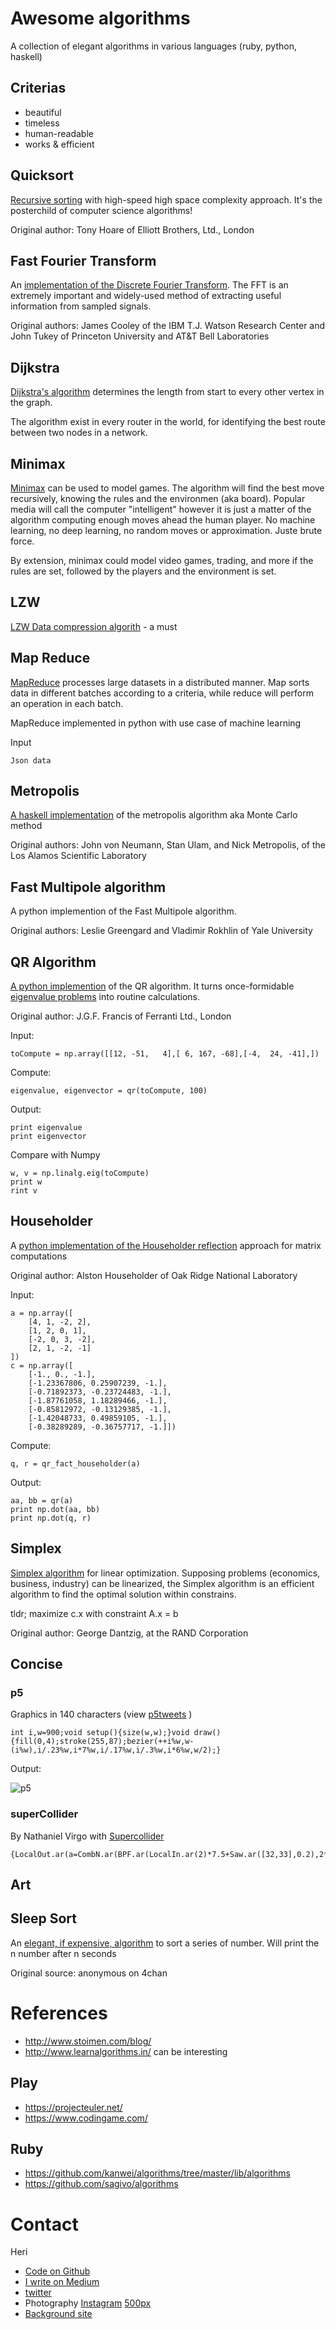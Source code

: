 # Awesome algorithms

A collection of elegant algorithms in various languages (ruby, python, haskell)

## Criterias

* beautiful
* timeless
* human-readable
* works & efficient

## Quicksort

[Recursive sorting](https://github.com/heri/Awesome-Algorithms-CiSE/blob/master/quicksort.rb) with high-speed high space complexity approach. It's the posterchild of computer science algorithms!

Original author: Tony Hoare of Elliott Brothers, Ltd., London

## Fast Fourier Transform

An [implementation of the Discrete Fourier Transform](https://github.com/heri/Awesome-Algorithms-CiSE/blob/master/fft.rb).  The FFT is an extremely important and widely-used method of extracting useful information from sampled signals.

Original authors: James Cooley of the IBM T.J. Watson Research Center and John Tukey of Princeton
University and AT&T Bell Laboratories

## Dijkstra

[Dijkstra's algorithm](https://github.com/heri/Awesome-Algorithms-CiSE/blob/master/dijkstra.py) determines the length from start to every other vertex in the graph.

The algorithm exist in every router in the world, for identifying the best route between two nodes in a network.


## Minimax

[Minimax](https://github.com/heri/Awesome-Algorithms-CiSE/blob/master/minimax.rb) can be used to model games. The algorithm will find the best move recursively, knowing the rules and the environmen (aka board). Popular media will call the computer "intelligent" however it is just a matter of the algorithm computing enough moves ahead the human player. No machine learning, no deep learning, no random moves or approximation. Juste brute force.

By extension, minimax could model video games, trading, and more if the rules are set, followed by the players and the environment is set.

## LZW

[LZW Data compression algorith](https://github.com/heri/Awesome-Algorithms-CiSE/blob/master/lzw.py) - a must

## Map Reduce

[MapReduce](https://github.com/heri/Awesome-Algorithms-CiSE/blob/master/mapreduce_machine_learning.py) processes large datasets in a distributed manner. Map sorts data in different batches according to a criteria, while reduce will perform an operation in each batch.

MapReduce implemented in python with use case of machine learning

Input

`Json data`

## Metropolis

[A haskell implementation](https://github.com/heri/Awesome-Algorithms-CiSE/blob/master/Metropolis.hs) of the metropolis algorithm aka Monte Carlo method

Original authors: John von Neumann, Stan Ulam, and Nick Metropolis, of the Los Alamos Scientific Laboratory

## Fast Multipole algorithm

A python implemention of the Fast Multipole algorithm.

Original authors: Leslie Greengard and Vladimir Rokhlin of Yale University

## QR Algorithm

[A python implemention](https://github.com/heri/Awesome-Algorithms-CiSE/blob/master/qr.py) of the QR algorithm. It turns once-formidable [eigenvalue problems](http://planetmath.org/eigenvalueproblem) into routine calculations.

Original author: J.G.F. Francis of Ferranti Ltd., London

Input:
```
toCompute = np.array([[12, -51,   4],[ 6, 167, -68],[-4,  24, -41],])
```

Compute:
```
eigenvalue, eigenvector = qr(toCompute, 100)
```

Output:
```
print eigenvalue
print eigenvector
```

Compare with Numpy
```
w, v = np.linalg.eig(toCompute)
print w
rint v
```

## Householder

A [python implementation of the Householder reflection](https://github.com/heri/Awesome-Algorithms-CiSE/blob/master/householder.py) approach for matrix computations

Original author: Alston Householder of Oak Ridge National Laboratory

Input:
```
a = np.array([
    [4, 1, -2, 2],
    [1, 2, 0, 1],
    [-2, 0, 3, -2],
    [2, 1, -2, -1]
])
c = np.array([
    [-1., 0., -1.],
    [-1.23367806, 0.25907239, -1.],
    [-0.71892373, -0.23724483, -1.],
    [-1.87761058, 1.18289466, -1.],
    [-0.85812972, -0.13129385, -1.],
    [-1.42048733, 0.49859105, -1.],
    [-0.38289289, -0.36757717, -1.]])
```
Compute:
```
q, r = qr_fact_householder(a)
```

Output:
```
aa, bb = qr(a)
print np.dot(aa, bb)
print np.dot(q, r)
```

## Simplex

[Simplex algorithm](https://github.com/heri/Awesome-Algorithms-CiSE/blob/master/simplex.hs) for linear optimization. Supposing problems (economics, business, industry) can be linearized, the Simplex algorithm is an efficient algorithm to find the optimal solution within constrains.

tldr; maximize c.x with constraint A.x = b

Original author: George Dantzig, at the RAND Corporation

## Concise

### p5

Graphics in 140 characters (view [p5tweets](http://funprogramming.org/p5tweets/) )

```
int i,w=900;void setup(){size(w,w);}void draw(){fill(0,4);stroke(255,87);bezier(++i%w,w-(i%w),i/.23%w,i*7%w,i/.17%w,i/.3%w,i*6%w,w/2);}
```

Output:

![p5](http://funprogramming.org/p5tweets/large/32.jpg)

### superCollider

By Nathaniel Virgo with [Supercollider](https://github.com/supercollider/supercollider)

```
{LocalOut.ar(a=CombN.ar(BPF.ar(LocalIn.ar(2)*7.5+Saw.ar([32,33],0.2),2**LFNoise0.kr(4/3,4)*300,0.1).distort,2,2,40));a}.play/
```

## Art

## Sleep Sort

An [elegant, if expensive, algorithm](https://github.com/heri/Awesome-Algorithms-CiSE/blob/master/sleepsort.py) to sort a series of number. Will print the n number after n seconds

Original source: anonymous on 4chan


# References

* http://www.stoimen.com/blog/
* http://www.learnalgorithms.in/ can be interesting

## Play

* https://projecteuler.net/
* https://www.codingame.com/

## Ruby

* https://github.com/kanwei/algorithms/tree/master/lib/algorithms
* https://github.com/sagivo/algorithms


# Contact

Heri

* [Code on Github](http://github.com/heri)
* [I write on Medium](http://medium.com/@heri)
* [twitter](http://twitter.com/heri)
* Photography [Instagram](https://instagram.com/heri_rakotomalala/) [500px](https://500px.com/heri)
* [Background site](http://madmedia.ca)
